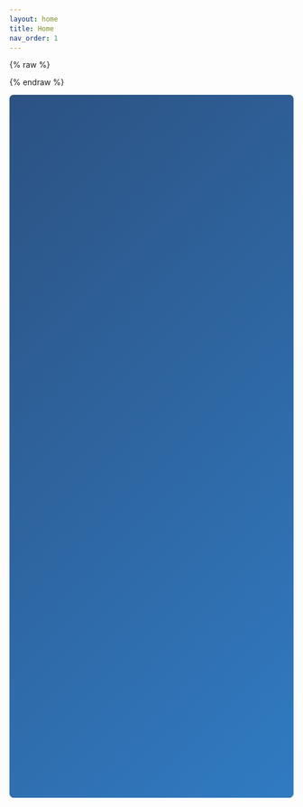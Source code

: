 ```yaml
---
layout: home
title: Home
nav_order: 1
---
```


{% raw %}
<style>
  /* Hero Section with Banner Background */
  .hero-section {
    position: relative;
    color: white;
    padding: 3rem 2rem;
    margin-bottom: 2rem;
    border-radius: 8px;
    text-align: center;
    overflow: hidden;
    min-height: 400px;
    display: flex;
    align-items: center;
    justify-content: center;
  }

  .hero-background {
    position: absolute;
    top: 0;
    left: 0;
    right: 0;
    bottom: 0;
    background-color: #2c5282; /* Base color that complements the tree logo */
    background-size: cover;
    background-position: center;
    z-index: 1;
  }

  .hero-overlay {
    position: absolute;
    top: 0;
    left: 0;
    right: 0;
    bottom: 0;
    background: linear-gradient(135deg, rgba(44, 82, 130, 0.85), rgba(49, 130, 206, 0.85));
    z-index: 2;
  }

  .hero-content {
    position: relative;
    z-index: 3;
    max-width: 800px;
    margin: 0 auto;
    display: flex;
    flex-direction: column;
    align-items: center;
  }

  .hero-logo-container {
    display: flex;
    align-items: center;
    margin-bottom: 1.5rem;
    justify-content: center;
  }

  .hero-logo {
    height: 120px;
    margin-right: 1.5rem;
    /* Add a slight animation on load */
    animation: logoAppear 0.8s ease-out forwards;
  }

  @keyframes logoAppear {
    0% {
      opacity: 0;
      transform: translateY(20px);
    }
    100% {
      opacity: 1;
      transform: translateY(0);
    }
  }

  .hero-title-container {
    display: flex;
    flex-direction: column;
    align-items: flex-start;
  }
  
  .hero-annual {
    font-size: 1.4rem;
    font-weight: 500;
    color: white;
    margin: 0 0 0.3rem 0;
    text-shadow: 0 1px 3px rgba(0, 0, 0, 0.2);
    opacity: 0.9;
    letter-spacing: 1px;
  }

  .hero-title {
    font-size: 2.8rem;
    margin: 0;
    color: white;
    text-shadow: 0 2px 4px rgba(0, 0, 0, 0.3);
    line-height: 1.1;
    text-align: left;
  }

  .hero-year {
    color: #FF6347; /* Orange/red color that matches the tree logo */
    font-size: 2.5rem;
    font-weight: bold;
    text-shadow: 0 2px 4px rgba(0, 0, 0, 0.3);
  }

  .hero-subtitle {
    font-size: 1.5rem;
    font-weight: 500;
    margin: 0.5rem 0 1.5rem;
    color: rgba(255, 255, 255, 0.9);
    text-shadow: 0 1px 3px rgba(0, 0, 0, 0.2);
  }

  .hero-description {
    font-size: 1.2rem;
    max-width: 800px;
    margin: 0 auto 2rem;
    text-shadow: 0 1px 2px rgba(0, 0, 0, 0.2);
  }

  /* Enhanced Primary CTA Button */
  .primary-cta {
    display: inline-block;
    padding: 0.85rem 1.75rem;
    border-radius: 6px;
    font-weight: 700;
    text-decoration: none;
    transition: all 0.3s ease;
    background-color: #FFD700; /* Bright gold color that complements the logo */
    color: #333333;
    font-size: 1.1rem;
    text-transform: uppercase;
    letter-spacing: 0.5px;
    box-shadow: 0 4px 8px rgba(0, 0, 0, 0.2);
    border: 2px solid #FFD700;
    position: relative;
    overflow: hidden;
    z-index: 1;
    animation: pulse 2s infinite;
  }

  .primary-cta:hover {
    background-color: #FFC107;
    transform: translateY(-3px);
    box-shadow: 0 6px 12px rgba(0, 0, 0, 0.25);
    color: #222222;
  }

  @keyframes pulse {
    0% {
      box-shadow: 0 0 0 0 rgba(255, 215, 0, 0.7);
    }
    70% {
      box-shadow: 0 0 0 10px rgba(255, 215, 0, 0);
    }
    100% {
      box-shadow: 0 0 0 0 rgba(255, 215, 0, 0);
    }
  }

  .secondary-cta {
    display: inline-block;
    padding: 0.75rem 1.5rem;
    border-radius: 4px;
    font-weight: 600;
    text-decoration: none;
    transition: all 0.3s ease;
    background-color: rgba(255, 255, 255, 0.2);
    color: white;
    border: 2px solid white;
  }

  .secondary-cta:hover {
    background-color: rgba(255, 255, 255, 0.3);
    transform: translateY(-2px);
    box-shadow: 0 4px 8px rgba(0, 0, 0, 0.1);
  }
  
  /* Hero CTA container */
  .hero-cta-container {
    display: flex;
    justify-content: center;
    gap: 1.5rem;
    flex-wrap: wrap;
    margin-top: 2rem;
  }

  /* Added background pattern for hero section */
  .hero-pattern {
    position: absolute;
    top: 0;
    left: 0;
    right: 0;
    bottom: 0;
    background-image: url("data:image/svg+xml,%3Csvg width='60' height='60' viewBox='0 0 60 60' xmlns='http://www.w3.org/2000/svg'%3E%3Cg fill='none' fill-rule='evenodd'%3E%3Cg fill='%23ffffff' fill-opacity='0.05'%3E%3Cpath d='M36 34v-4h-2v4h-4v2h4v4h2v-4h4v-2h-4zm0-30V0h-2v4h-4v2h4v4h2V6h4V4h-4zM6 34v-4H4v4H0v2h4v4h2v-4h4v-2H6zM6 4V0H4v4H0v2h4v4h2V6h4V4H6z'/%3E%3C/g%3E%3C/g%3E%3C/svg%3E");
    opacity: 0.3;
    z-index: 1;
  }

  @media (max-width: 768px) {
    .hero-logo-container {
      flex-direction: column;
      margin-bottom: 1.5rem;
    }
    
    .hero-logo {
      height: 100px;
      margin-right: 0;
      margin-bottom: 1rem;
    }
    
    .hero-title-container {
      align-items: center;
    }
    
    .hero-annual {
      text-align: center;
    }
    
    .hero-title {
      font-size: 2.2rem;
      text-align: center;
    }
    
    .hero-subtitle {
      font-size: 1.2rem;
      text-align: center;
    }
  }
  
  /* Countdown Section */
  .countdown-section {
    margin: 2rem 0;
    text-align: center;
  }
  
  /* Event Banner */
  .event-banner {
    margin: 2rem 0;
    text-align: center;
  }
  
  .event-banner img {
    max-width: 100%;
    border-radius: 8px;
    box-shadow: 0 4px 10px rgba(0, 0, 0, 0.1);
  }
  
  /* Event Info */
  .event-info {
    margin: 2rem 0;
    line-height: 1.6;
  }
  
  /* Event Photo */
  .event-photo {
    margin: 2rem 0;
    text-align: center;
  }
  
  .event-photo img {
    max-width: 100%;
    border-radius: 8px;
    box-shadow: 0 4px 10px rgba(0, 0, 0, 0.1);
  }
  
  .photo-credit {
    margin-top: 0.5rem;
    font-size: 0.9rem;
    color: #718096;
  }
  
  /* Quick Links Section */
  .quick-links-section {
    margin: 3rem 0;
  }
  
  .quick-links-section h2 {
    text-align: center;
    margin-bottom: 1.5rem;
  }
  
  .quick-links {
    display: grid;
    grid-template-columns: repeat(auto-fit, minmax(250px, 1fr));
    gap: 1rem;
  }
  
  .quick-link {
    display: flex;
    align-items: center;
    padding: 1rem;
    background-color: #f7fafc;
    border-radius: 8px;
    text-decoration: none;
    color: #2d3748;
    transition: all 0.3s ease;
  }
  
  .quick-link:hover {
    background-color: #edf2f7;
    transform: translateY(-2px);
    box-shadow: 0 4px 6px rgba(0, 0, 0, 0.05);
  }
  
  .quick-link-icon {
    font-size: 1.5rem;
    margin-right: 0.75rem;
  }
  
  .quick-link-text {
    font-weight: 500;
  }
  
  /* Section Titles */
  .section-title {
    text-align: center;
    margin-bottom: 0.5rem;
  }
  
  .section-subtitle {
    text-align: center;
    margin-bottom: 1.5rem;
    color: #718096;
  }
  
  /* Sponsors and Partners */
  .partners, .sponsors {
    display: grid;
    grid-template-columns: repeat(2, 1fr);
    gap: 1rem;
    border-radius: 15px;   
    padding: 15px;
    background-color: #f7f7f7;
    margin-bottom: 2rem;
  }

  .partners img, .sponsors img {
    background-color: white;
    width: 100%; 
    height: 100%;    
    object-fit: contain;
    padding: 20px;
  }

  .sponsor-partner.wide {
    grid-column: span 2;
  }

  .sponsor-partner.standard {
    grid-column: span 1;
  }

  .sponsor-partner {
    padding: 10px;
    border-radius: 10px;
    background-color: white;
    text-align: center;
    max-height: 250px;
    transition: transform 0.3s ease, box-shadow 0.3s ease;
  }
  
  .sponsor-partner:hover {
    transform: translateY(-5px);
    box-shadow: 0 8px 15px rgba(0, 0, 0, 0.1);
  }
  
  /* Ensure the button stands out even more by adding some space around it */
  .hero-cta-container {
    display: flex;
    justify-content: center;
    gap: 1.5rem;
    flex-wrap: wrap;
    margin-top: 2rem;
  }

  @media (min-width: 765px) {
    .sponsor-partner.standard {
      grid-column: span 1;
    }
  }

  @media (max-width: 765px) {
    .sponsor-partner.standard {
      grid-column: span 2;
    }
    
    .hero-section {
      padding: 3rem 1rem;
    }
    
    .hero-content h1 {
      font-size: 2rem;
    }
    
    .hero-content h2 {
      font-size: 1.2rem;
    }
    
    .keynote-highlight {
      flex-direction: column;
      text-align: center;
    }
    
    .keynote-highlight-image {
      margin: 0 auto;
    }
  }
</style>
{% endraw %}
<!-- Hero Section with Banner Background and Tree Logo Image -->
<div class="hero-section">
  <div class="hero-background">
    <!-- This is the base color background -->
  </div>
  
  <div class="hero-pattern">
    <!-- This adds a subtle pattern to the background -->
  </div>
  
  <div class="hero-overlay">
    <!-- This creates a semi-transparent overlay to ensure text remains readable -->
  </div>
  
  <div class="hero-content">
    <div class="hero-logo-container">
      <!-- Real Tree Logo Image -->
      <img src="/assets/img/occ-tree-logo.png" alt="Orlando Code Camp Logo" class="hero-logo">
      
      <div class="hero-title-container">
        <span class="hero-annual">18th Annual</span>
        <h1 class="hero-title">Orlando<br>Code Camp</h1>
        <span class="hero-year">2026</span>
      </div>
    </div>
    
    <h2 class="hero-subtitle">April 11th, 2026 • Seminole State College, Sanford, FL</h2>
    <p class="hero-description">A full day of learning, networking, and technical sessions with over 70 speakers and sessions.</p>
    
    <!-- <div class="hero-cta-container">
      <a href="https://www.eventbrite.com/e/orlando-code-camp-2025-tickets-1244003330449" target="_blank" class="primary-cta">Register Now - It's Free!</a>
      <a href="/schedule/" class="secondary-cta">View Schedule</a>
    </div> -->
  </div>
</div>

<!-- Countdown Section -->
<div id="countdown-clock" class="countdown-section">
  {% include clock02.html %}
</div>

<!-- Event Info -->
<div class="event-info">
  <p>Orlando Code Camp is organized by the <a href="https://onetug.net">Orlando .NET User Group (ONETUG)</a> and hosted at the Sanford/Lake Mary campus of <a href="#disclaimer">Seminole State College</a>.</p>
  
  <p>The event entry is <strong>FREE</strong> to all attendees, thanks to our generous sponsors.</p>
  
  <p>Our conference will showcase multiple tracks featuring cutting-edge technical deep dives and strategic industry insights, with focused 50-minute sessions presented by speakers from across the tech and software development landscape.</p>
</div>

<!-- Event Photo -->
<div class="event-photo">
  <img src="/assets/img/photos/orlando-code-camp-2025-keynote-001.jpeg" alt="Orlando CC KeyNote">
</div>

<!-- Quick Links Section -->
<div class="quick-links-section">
  <h2>Explore More</h2>
  <div class="quick-links">
    <!-- <a href="/attendees" class="quick-link">
      <span class="quick-link-icon">📋</span>
      <span class="quick-link-text">Attendee Info</span>
    </a> -->
    <!-- <a href="/schedule" class="quick-link">
      <span class="quick-link-icon">🗓️</span>
      <span class="quick-link-text">Event Schedule</span>
    </a> -->
    <a href="/sponsors" class="quick-link">
      <span class="quick-link-icon">🤝</span>
      <span class="quick-link-text">Our Sponsors</span>
    </a>
    <!-- <a href="/speakers/#speaker-list" class="quick-link">
      <span class="quick-link-icon">🎤</span>
      <span class="quick-link-text">70+ Speakers</span>
    </a> -->
    <!-- <a href="/sessions" class="quick-link">
      <span class="quick-link-icon">💻</span>
      <span class="quick-link-text">70+ Sessions</span>
    </a> -->
    <a href="/partners" class="quick-link">
      <span class="quick-link-icon">🔗</span>
      <span class="quick-link-text">Community Partners</span>
    </a>
  </div>
</div>

---

<!-- Sponsors Section -->
<!-- <h2 class="section-title">Our Sponsors</h2>
<p class="section-subtitle">Orlando Code Camp is generously sponsored by the following companies:</p>

<div class="sponsors">
{% for sponsor in site.data.sponsors %}
  {% if sponsor.logoPath %}
    <div class="sponsor-partner {{ sponsor.logoStyle }}">
      <a href="{{ sponsor.url }}">
        <img src="{{ sponsor.logoPath }}" alt="{{ sponsor.name }}" title="{{ sponsor.name }}">
      </a>
    </div>
  {% endif %}
{% endfor %}
</div> -->

---

<!-- Partners Section -->
<h2 class="section-title">Community Partners</h2>
<p class="section-subtitle">Orlando Code Camp proudly partners with the following local organizations:</p>

<div class="partners">
{% for partner in site.data.partners %}
  <div class="sponsor-partner {{ partner.logoStyle }}">
    <a href="{{ partner.url }}">
      <img src="{{ partner.logoPath }}" alt="{{ partner.name }}" title="{{ partner.name }}">
    </a>
  </div>
{% endfor %}
</div>

---

<h3 id="disclaimer">Disclaimer</h3>
<p><em>This event and its organizer are neither affiliated with nor endorsed by <a href="https://www.seminolestate.edu/slm" target="_blank">Seminole State College</a> of Florida. Any views expressed at this event are solely those of the person expressing them and not those of Seminole State College of Florida.</em></p>